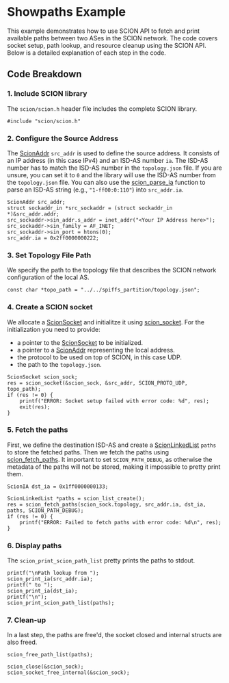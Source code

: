 # Showpaths Example

This example demonstrates how to use SCION API to fetch and print available paths between two ASes in the SCION network. The code covers socket setup, path lookup, and resource cleanup using the SCION API. Below is a detailed explanation of each step in the code.

## Code Breakdown

### 1. Include SCION library
The `scion/scion.h` header file includes the complete SCION library.

```
#include "scion/scion.h"
```

### 2. Configure the Source Address
The [ScionAddr](/docs/structs/scion_addr.md) `src_addr` is used to define the source address. It consists of an IP address (in this case IPv4) and an ISD-AS number `ia`. The ISD-AS number has to match the ISD-AS number in the `topology.json` file. If you are unsure, you can set it to `0` and the library will use the ISD-AS number from the `topology.json` file. You can also use the [scion_parse_ia](/docs/functions/scion_parse_ia.md) function to parse an ISD-AS string (e.g., `"1-ff00:0:110"`) into `src_addr.ia`.

```
ScionAddr src_addr;
struct sockaddr_in *src_sockaddr = (struct sockaddr_in *)&src_addr.addr;
src_sockaddr->sin_addr.s_addr = inet_addr("<Your IP Address here>");
src_sockaddr->sin_family = AF_INET;
src_sockaddr->sin_port = htons(0);
src_addr.ia = 0x2ff0000000222;
```

### 3. Set Topology File Path
We specify the path to the topology file that describes the SCION network configuration of the local AS.
```
const char *topo_path = "../../spiffs_partition/topology.json";
```

### 4. Create a SCION socket
We allocate a [ScionSocket](/docs/structs/scion_socket.md) and initialitze it using [scion_socket](/docs/functions/scion_socket.md). For the initialization you need to provide:
- a pointer to the [ScionSocket](/docs/structs/scion_socket.md) to be initialized.
- a pointer to a [ScionAddr](/docs/structs/scion_addr.md) representing the local address.
- the protocol to be used on top of SCION, in this case UDP.
- the path to the `topology.json`.
```
ScionSocket scion_sock;
res = scion_socket(&scion_sock, &src_addr, SCION_PROTO_UDP, topo_path);
if (res != 0) {
    printf("ERROR: Socket setup failed with error code: %d", res);
    exit(res);
}
```

### 5. Fetch the paths
First, we define the destination ISD-AS and create a [ScionLinkedList](/docs/structs/scion_linked_list.md) `paths` to store the fetched paths. Then we fetch the paths using [scion_fetch_paths](/docs/functions/scion_fetch_paths.md). It important to set `SCION_PATH_DEBUG`, as otherwise the metadata of the paths will not be stored, making it impossible to pretty print them.
```
ScionIA dst_ia = 0x1ff0000000133;

ScionLinkedList *paths = scion_list_create();
res = scion_fetch_paths(scion_sock.topology, src_addr.ia, dst_ia, paths, SCION_PATH_DEBUG);
if (res != 0) {
	printf("ERROR: Failed to fetch paths with error code: %d\n", res);
}
```

### 6. Display paths
The `scion_print_scion_path_list` pretty prints the paths to stdout.
```
printf("\nPath lookup from ");
scion_print_ia(src_addr.ia);
printf(" to ");
scion_print_ia(dst_ia);
printf("\n");
scion_print_scion_path_list(paths);
```

### 7. Clean-up
In a last step, the paths are free'd, the socket closed and internal structs are also freed.
```
scion_free_path_list(paths);

scion_close(&scion_sock);
scion_socket_free_internal(&scion_sock);
```